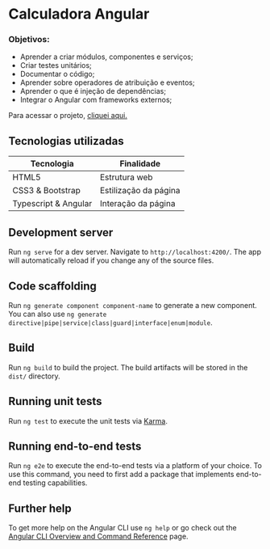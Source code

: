 # Calculadora Angular

### Objetivos:

- Aprender a criar módulos, componentes e serviços;
- Criar testes unitários;
- Documentar o código;
- Aprender sobre operadores de atribuição e eventos;
- Aprender o que é injeção de dependências;
- Integrar o Angular com frameworks externos;

Para acessar o projeto, [cliquei aqui.](https://angular-calculadora.netlify.app/)

## Tecnologias utilizadas

| Tecnologia                              | Finalidade                |
| --------------------------------------- | ------------------------- |
| HTML5                                   | Estrutura web             |
| CSS3 & Bootstrap                        | Estilização da página     |
| Typescript & Angular                    | Interação da página       |

## Development server

Run `ng serve` for a dev server. Navigate to `http://localhost:4200/`. The app will automatically reload if you change any of the source files.

## Code scaffolding

Run `ng generate component component-name` to generate a new component. You can also use `ng generate directive|pipe|service|class|guard|interface|enum|module`.

## Build

Run `ng build` to build the project. The build artifacts will be stored in the `dist/` directory.

## Running unit tests

Run `ng test` to execute the unit tests via [Karma](https://karma-runner.github.io).

## Running end-to-end tests

Run `ng e2e` to execute the end-to-end tests via a platform of your choice. To use this command, you need to first add a package that implements end-to-end testing capabilities.

## Further help

To get more help on the Angular CLI use `ng help` or go check out the [Angular CLI Overview and Command Reference](https://angular.io/cli) page.
